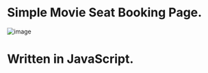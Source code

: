 # Simple Movie Seat Booking Page.


![image](https://github.com/ulsogr/Movie-Seat-Booking/assets/156254932/59c57cd3-06bd-498f-b1ee-198760ce1cae)

# Written in JavaScript.
